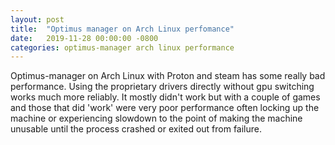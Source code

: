 ```yaml
---
layout: post
title:  "Optimus manager on Arch Linux perfomance"
date:   2019-11-28 00:00:00 -0800
categories: optimus-manager arch linux performance
---
```

Optimus-manager on Arch Linux with Proton and steam has some really bad performance. Using the proprietary drivers directly without gpu switching works much more reliably. It mostly didn't work but with a couple of games and those that did 'work' were very poor performance often locking up the machine or experiencing slowdown to the point of making the machine unusable until the process crashed or exited out from failure.



